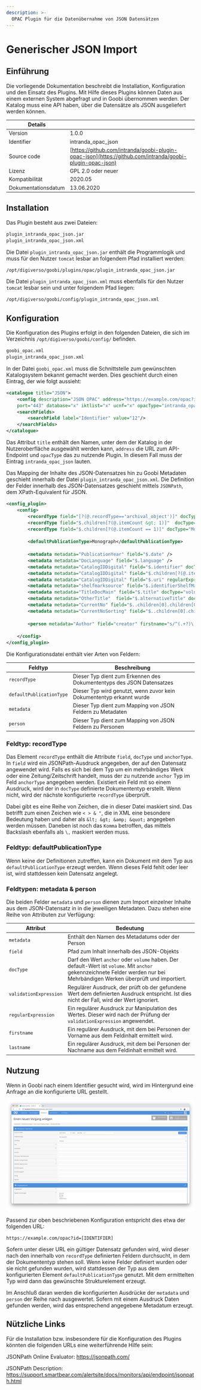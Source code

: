 ```yaml
---
description: >-
  OPAC Plugin für die Datenübernahme von JSON Datensätzen
---
```


# Generischer JSON Import

## Einführung

Die vorliegende Dokumentation beschreibt die Installation, Konfiguration und den Einsatz des Plugins. Mit Hilfe dieses Plugins können Daten aus einem externen System abgefragt und in Goobi übernommen werden. Der Katalog muss eine API haben, über die Datensätze als JSON ausgeliefert werden können.

Details             | &nbsp;
--------------------|-------------------------------------------
Version             | 1.0.0
Identifier          | intranda_opac_json
Source code         | [https://github.com/intranda/goobi-plugin-opac-json](https://github.com/intranda/goobi-plugin-opac-json)
Lizenz              | GPL 2.0 oder neuer
Kompatibilität      | 2020.05
Dokumentationsdatum | ​13.06.2020

## Installation

Das Plugin besteht aus zwei Dateien:

```bash
plugin_intranda_opac_json.jar
plugin_intranda_opac_json.xml
```

Die Datei `plugin_intranda_opac_json.jar` enthält die Programmlogik und muss für den Nutzer `tomcat` lesbar an folgendem Pfad installiert werden:

```bash
/opt/digiverso/goobi/plugins/opac/plugin_intranda_opac_json.jar
```

Die Datei `plugin_intranda_opac_json.xml` muss ebenfalls für den Nutzer `tomcat` lesbar sein und unter folgendem Pfad liegen:

```bash
/opt/digiverso/goobi/config/plugin_intranda_opac_json.xml
```

## Konfiguration

Die Konfiguration des Plugins erfolgt in den folgenden Dateien, die sich im Verzeichnis `/opt/digiverso/goobi/config/` befinden.

```bash
goobi_opac.xml
plugin_intranda_opac_json.xml
```

In der Datei `goobi_opac.xml` muss die Schnittstelle zum gewünschten Katalogsystem bekannt gemacht werden. Dies geschieht durch einen Eintrag, der wie folgt aussieht:

```xml
<catalogue title="JSON">
    <config description="JSON OPAC" address="https://example.com/opac?id="
    port="443" database="x" iktlist="x" ucnf="x" opacType="intranda_opac_json" />
    <searchFields>
        <searchField label="Identifier" value="12"/>
    </searchFields>
</catalogue>
```

Das Attribut `title` enthält den Namen, unter dem der Katalog in der Nutzeroberfläche ausgewählt werden kann, `address` die URL zum API-Endpoint und `opacType` das zu nutzende Plugin. In diesem Fall muss der Eintrag `intranda_opac_json` lauten.

Das Mapping der Inhalte des JSON-Datensatzes hin zu Goobi Metadaten geschieht innerhalb der Datei `plugin_intranda_opac_json.xml`. Die Definition der Felder innerhalb des JSON-Datensatzes geschieht mittels `JSONPath`, dem XPath-Equivalent für JSON.

```xml
<config_plugin>
    <config>
        <recordType field="[?(@.recordType=='archival_object')]" docType="Monograph" />
        <recordType field="$.children[?(@.itemCount &gt; 1)]"  docType="Volume" anchorType="MultiVolumeWork" />
        <recordType field="$.children[?(@.itemCount == 1)]" docType="Monograph" />

        <defaultPublicationType>Monograph</defaultPublicationType>

        <metadata metadata="PublicationYear" field="$.date" />
        <metadata metadata="DocLanguage" field="$.language" />
        <metadata metadata="CatalogIDDigital" field="$.identifier" docType="volume" />
        <metadata metadata="CatalogIDDigital" field="$.children[?(@.itemCount > 1)].children[0].itemId" docType="volume"  />
        <metadata metadata="CatalogIDDigital" field="$.uri" regularExpression="s/\/some-prefix\/(.+)/$1/g" docType="anchor"  />
        <metadata metadata="shelfmarksource" field="$.identifierShelfMark" docType="volume" />
        <metadata metadata="TitleDocMain" field="$.title" docType="volume" />  
        <metadata metadata="OtherTitle"  field="$.alternativeTitle" docType="volume"  />
        <metadata metadata="CurrentNo" field="$..children[0].children[0].sequenceNumber" docType="volume"  />
        <metadata metadata="CurrentNoSorting" field="$..children[0].children[0].sequenceNumber" docType="volume"  />

        <person metadata="Author" field="creator" firstname="s/^(.+?)\, (.+?)$/$2/g" lastname="s/^(.+?)\, (.+?)$/$1/g" validationExpression="/^.+?\, .+?\, .+$/" regularExpression="s/^(.+?)\, (.+?)\, .+/$1\, $2/g"/>

    </config>
</config_plugin>
```

Die Konfigurationsdatei enthält vier Arten von Feldern:

Feldtyp                  | Beschreibung
-------------------------|----------------------------------------------------------------------
`recordType`             | Dieser Typ dient zum Erkennen des Dokumententyps des JSON Datensatzes
`defaultPublicationType` | Dieser Typ wird genutzt, wenn zuvor kein Dokumententyp erkannt wurde
`metadata`               | Dieser Typ dient zum Mapping von JSON Feldern zu Metadaten
`person`                 | Dieser Typ dient zum Mapping von JSON Feldern zu Personen

### Feldtyp: recordType

Das Element `recordType` enthält die Attribute `field`, `docType` und `anchorType`. In `field` wird ein JSONPath-Ausdruck angegeben, der auf den Datensatz angewendet wird. Falls es sich bei dem Typ um ein mehrbändiges Werk oder eine Zeitung/Zeitschrift handelt, muss der zu nutzende `anchor` Typ im Feld `anchorType` angegeben werden. Existiert ein Feld mit so einem Ausdruck, wird der in `docType` definierte Dokumententyp erstellt. Wenn nicht, wird der nächste konfigurierte `recordType` überprüft.

Dabei gibt es eine Reihe von Zeichen, die in dieser Datei maskiert sind. Das betrifft zum einen Zeichen wie `< > & "`, die in XML eine besondere Bedeutung haben und daher als `&lt; &gt; &amp; &quot;` angegeben werden müssen. Daneben ist noch das `Komma` betroffen, das mittels Backslash ebenfalls als `\,` maskiert werden muss.

### Feldtyp: defaultPublicationType
Wenn keine der Definitionen zutreffen, kann ein Dokument mit dem Typ aus `defaultPublicationType` erzeugt werden. Wenn dieses Feld fehlt oder leer ist, wird stattdessen kein Datensatz angelegt.

### Feldtypen: metadata & person
Die beiden Felder `metadata` und `person` dienen zum Import einzelner Inhalte aus dem JSON-Datensatz in in die jeweiligen Metadaten. Dazu stehen eine Reihe von Attributen zur Verfügung:

Attribut               | Bedeutung
-----------------------|--------------------------------------------------------------------------------------------------------------------------------------
`metadata`             | Enthält den Namen des Metadatums oder der Person
`field`                | Pfad zum Inhalt innerhalb des JSON-Objekts
`docType`              | Darf den Wert `anchor` oder `volume` haben. Der default-Wert ist `volume`. Mit `anchor` gekennzeichnete Felder werden nur bei Mehrbändigen Werken überprüft und importiert.
`validationExpression` | Regulärer Ausdruck, der prüft ob der gefundene Wert dem definierten Ausdruck entspricht. Ist dies nicht der Fall, wird der Wert ignoriert.
`regularExpression`    | Ein regulärer Ausdruck zur Manipulation des Wertes. Dieser wird nach der Prüfung der `validationExpression` angewendet.
`firstname`            | Ein regulärer Ausdruck, mit dem bei Personen der Vorname aus dem Feldinhalt ermittelt wird.
`lastname`             | Ein regulärer Ausdruck, mit dem bei Personen der Nachname aus dem Feldinhalt ermittelt wird.

## Nutzung

Wenn in Goobi nach einem Identifier gesucht wird, wird im Hintergrund eine Anfrage an die konfigurierte URL gestellt.

![Oberfläche von Goobi workflow zur Abfrage des Katalogs](../.gitbook/assets/plugin_opac_json_de.png)

Passend zur oben beschriebenen Konfiguration entspricht dies etwa der folgenden URL:

```
https://example.com/opac?id=[IDENTIFIER]
```

Sofern unter dieser URL ein gültiger Datensatz gefunden wird, wird dieser nach den innerhalb von `recordType` definierten Feldern durchsucht, in dem der Dokumententyp stehen soll. Wenn keine Felder definiert wurden oder sie nicht gefunden wurden, wird stattdessen der Typ aus dem konfigurierten Element `defaultPublicationType` genutzt. Mit dem ermittelten Typ wird dann das gewünschte Strukturelement erzeugt.

Im Anschluß daran werden die konfigurierten Ausdrücke der `metadata` und `person` der Reihe nach ausgewertet. Sofern mit einem Ausdruck Daten gefunden werden, wird das entsprechend angegebene Metadatum erzeugt.

## Nützliche Links
Für die Installation bzw. insbesondere für die Konfiguration des Plugins könnten die folgenden URLs eine weiterführende Hilfe sein:

JSONPath Online Evaluator: https://jsonpath.com/

JSONPath Description: https://support.smartbear.com/alertsite/docs/monitors/api/endpoint/jsonpath.html
